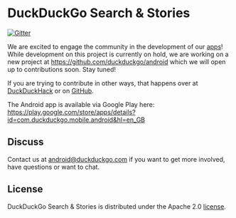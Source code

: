 # DuckDuckGo Search & Stories

[![Gitter](https://badges.gitter.im/Join%20Chat.svg)](https://gitter.im/duckduckgo/android?utm_source=badge&utm_medium=badge&utm_campaign=pr-badge&utm_content=badge)

We are excited to engage the community in the development of our [apps](https://duckduckgo.com/app)! While development on this project is currently on hold, we are working on a new project at https://github.com/duckduckgo/android which we will open up to contributions soon. Stay tuned!

If you are trying to contribute in other ways, that happens over at [DuckDuckHack](http://duckduckhack.com) or on [GitHub](http://github.com/duckduckgo).

The Android app is available via Google Play here: https://play.google.com/store/apps/details?id=com.duckduckgo.mobile.android&hl=en_GB

## Discuss

Contact us at android@duckduckgo.com if you want to get more involved, have questions or want to chat.


## License
DuckDuckGo Search & Stories is distributed under the Apache 2.0 [license](https://github.com/duckduckgo/android/blob/master/LICENSE).
